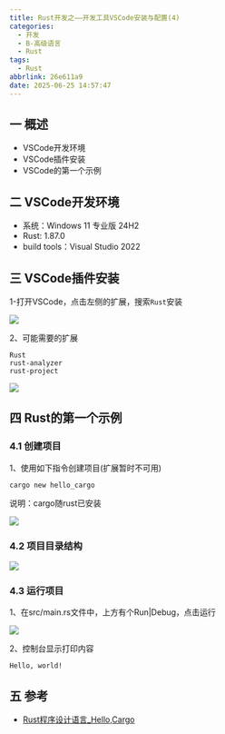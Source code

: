 ```yaml
---
title: Rust开发之——开发工具VSCode安装与配置(4)
categories:
  - 开发
  - B-高级语言
  - Rust
tags:
  - Rust
abbrlink: 26e611a9
date: 2025-06-25 14:57:47
---
```

## 一 概述

* VSCode开发环境
* VSCode插件安装
* VSCode的第一个示例

<!--more-->

## 二 VSCode开发环境

* 系统：Windows 11 专业版 24H2
* Rust: 1.87.0 
* build tools：Visual Studio 2022

## 三 VSCode插件安装

1-打开VSCode，点击左侧的扩展，搜索`Rust`安装

![][1]

2、可能需要的扩展

```
Rust
rust-analyzer
rust-project
```

![][2]

## 四 Rust的第一个示例

### 4.1 创建项目

1、使用如下指令创建项目(扩展暂时不可用)

```
cargo new hello_cargo
```

说明：cargo随rust已安装

![][3]

### 4.2 项目目录结构

![][4]

### 4.3 运行项目

1、在src/main.rs文件中，上方有个Run|Debug，点击运行

![][5]

2、控制台显示打印内容

```
Hello, world!
```

## 五 参考

* [Rust程序设计语言_Hello,Cargo](https://rust.bootcss.com/ch01-03-hello-cargo.html)





[1]:https://cdn.jsdelivr.net/gh/PGzxc/CDN/blog-rust/rust-4-vscode-search-rust-1.png
[2]:https://cdn.jsdelivr.net/gh/PGzxc/CDN/blog-rust/rust-4-vscode-kuo-list-2.png
[3]:https://cdn.jsdelivr.net/gh/PGzxc/CDN/blog-rust/rust-4-vscode-cargo-new-3.png
[4]:https://cdn.jsdelivr.net/gh/PGzxc/CDN/blog-rust/rust-4-vscode-cargo-struct-4.png
[5]:https://cdn.jsdelivr.net/gh/PGzxc/CDN/blog-rust/rust-4-vscode-cargo-run-5.png